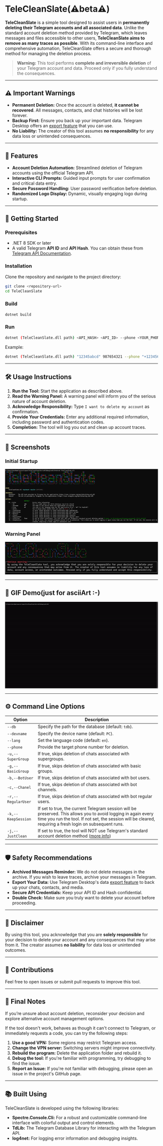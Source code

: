 # TeleCleanSlate(⚠️beta⚠️)

**TeleCleanSlate** is a simple tool designed to assist users in **permanently deleting their Telegram accounts and all associated data**. Unlike the standard account deletion method provided by Telegram, which leaves messages and files accessible to other users, **TeleCleanSlate aims to remove as many traces as possible**. With its command-line interface and comprehensive automation, TeleCleanSlate offers a secure and thorough method for managing the deletion process.

> **Warning:** This tool performs **complete and irreversible deletion** of your Telegram account and data. Proceed only if you fully understand the consequences.

---

## ⚠️ Important Warnings

- **Permanent Deletion:** Once the account is deleted, **it cannot be recovered**. All messages, contacts, and chat histories will be lost forever.
- **Backup First:** Ensure you back up your important data. Telegram Desktop offers an [export feature](https://telegram.org/blog/export-and-more) that you can use.
- **No Liability:** The creator of this tool assumes **no responsibility** for any data loss or unintended consequences.

---

## 🔧 Features

- **Account Deletion Automation:** Streamlined deletion of Telegram accounts using the official Telegram API.
- **Interactive CLI Prompts:** Guided input prompts for user confirmation and critical data entry.
- **Secure Password Handling:** User password verification before deletion.
- **Randomized Logo Display:** Dynamic, visually engaging logo during startup.

---

## 🚀 Getting Started

### Prerequisites
- .NET 8 SDK or later
- A valid Telegram **API ID** and **API Hash**. You can obtain these from [Telegram API Documentation](https://core.telegram.org/api/obtaining_api_id).

### Installation
Clone the repository and navigate to the project directory:

```bash
git clone <repository-url>
cd TeleCleanSlate
```

### Build

```bash
dotnet build
```

### Run

```bash
dotnet (TeleCleanSlate.dll path) <API_HASH> <API_ID> --phone <YOUR_PHONE_NUMBER>
```
Example:
```bash
dotnet (TeleCleanSlate.dll path) "12345abcd" 987654321 --phone "+1234567890"
```

---

## 🛠 Usage Instructions
1. **Run the Tool:** Start the application as described above.
2. **Read the Warning Panel:** A warning panel will inform you of the serious nature of account deletion.
3. **Acknowledge Responsibility:** Type `I want to delete my account` as confirmation.
4. **Provide Your Credentials:** Enter any additional required information, including password and authentication codes.
5. **Completion:** The tool will log you out and clean up account traces.

---

## 🎨 Screenshots

### Initial Startup
![TeleCleanSlate Logo](./assets/logo_screenshot.png)

### Warning Panel
![Warning Panel](./assets/warning_panel_screenshot.png)

---

## 🎥 GIF Demo(just for asciiArt :-)
![TeleCleanSlate Demo](./assets/demo.gif)

---

## ⚙️ Command Line Options

| Option | Description |
|--------|-------------|
| `--db` | Specify the path for the database (default: `tdb`). |
| `--devname` | Specify the device name (default: `PC`). |
| `--lang` | Set the language code (default: `en`). |
| `--phone` | Provide the target phone number for deletion. |
| `-u,--SuperGroup` | If true, skips deletion of chats associated with supergroups. |
| `-g,--BasicGroup` | If true, skips deletion of chats associated with basic groups. |
| `-b,--BotUser` | If true, skips deletion of chats associated with bot users. |
| `-c,--Chanel` | If true, skips deletion of chats associated with bot channels. |
| `-r,--RegularUser` | If true, skips deletion of chats associated with bot regular users. |
| `-k,--KeepSession` | If set to true, the current Telegram session will be preserved. This allows you to avoid logging in again every time you run the tool. If not set, the session will be cleared, requiring a fresh login on subsequent runs. |
| `-j,--JustClean` | If set to true,  the tool will NOT use Telegram's standard account deletion method ([more info](https://core.telegram.org/tdlib/docs/classtd_1_1td__api_1_1delete_account.html))|

---

## 🛡️ Safety Recommendations
- **Archived Messages Reminder:** We do not delete messages in the archive. If you wish to leave traces, archive your messages in Telegram.
- **Export Your Data:** Use Telegram Desktop's data [export feature](https://telegram.org/blog/export-and-more) to back up your chats, contacts, and media.
- **Secure API Credentials:** Keep your API ID and Hash confidential.
- **Double Check:** Make sure you truly want to delete your account before proceeding.

---

## 📢 Disclaimer
By using this tool, you acknowledge that you are **solely responsible** for your decision to delete your account and any consequences that may arise from it. The creator assumes **no liability** for data loss or unintended outcomes.

---

## 🤝 Contributions
Feel free to open issues or submit pull requests to improve this tool.

---

## 📝 Final Notes
If you’re unsure about account deletion, reconsider your decision and explore alternative account management options.

If the tool doesn't work, behaves as though it can't connect to Telegram, or immediately requests a code, you can try the following steps:

1. **Use a good VPN:** Some regions may restrict Telegram access.
2. **Change the VPN server:** Switching servers might improve connectivity.
3. **Rebuild the program:** Delete the application folder and rebuild it.
4. **Debug the tool:** If you're familiar with programming, try debugging to find the issue.
5. **Report an Issue:** If you're not familiar with debugging, please open an issue in the project's GitHub page.

---

## 📚 Built Using

TeleCleanSlate is developed using the following libraries:

- **Spectre.Console.Cli:** For a robust and customizable command-line interface with colorful output and control elements.
- **TdLib:** The Telegram Database Library for interacting with the Telegram API.
- **log4net:** For logging error information and debugging insights.
